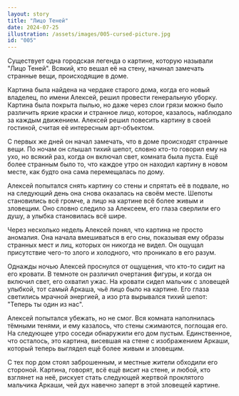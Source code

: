```yaml
---
layout: story
title: "Лицо Теней"
date: 2024-07-25
illustration: /assets/images/005-cursed-picture.jpg
id: "005"
---
```


Существует одна городская легенда о картине, которую называли "Лицо Теней". Всякий, кто вешал её на стену, начинал замечать странные вещи, происходящие в доме.

Картина была найдена на чердаке старого дома, когда его новый владелец, по имени Алексей, решил провести генеральную уборку. Картина была покрыта пылью, но даже через слои грязи можно было различить яркие краски и странное лицо, которое, казалось, наблюдало за каждым движением. Алексей решил повесить картину в своей гостиной, считая её интересным арт-объектом.

С первых же дней он начал замечать, что в доме происходят странные вещи. По ночам он слышал тихий шепот, словно кто-то говорил ему на ухо, но всякий раз, когда он включал свет, комната была пуста. Ещё более странным было то, что каждое утро он находил картину в новом месте, как будто она сама перемещалась по дому.

Алексей попытался снять картину со стены и спрятать её в подвале, но на следующий день она снова оказалась на своём месте. Шепоты становились всё громче, а лицо на картине всё более живым и зловещим. Оно словно следило за Алексеем, его глаза сверлили его душу, а улыбка становилась всё шире.

Через несколько недель Алексей понял, что картина не просто аномалия. Она начала вмешиваться в его сны, показывая ему образы странных мест и лиц, которых он никогда не видел. Он ощущал присутствие чего-то злого и холодного, что проникало в его разум.

Однажды ночью Алексей проснулся от ощущения, что кто-то сидит на его кровати. В темноте он различил очертания фигуры, и когда он включил свет, его охватил ужас. На кровати сидел мальчик с зловещей улыбкой, тот самый Аркаша, чьё лицо было на картине. Его глаза светились мрачной энергией, а изо рта вырывался тихий шепот: "Теперь ты один из нас".

Алексей попытался убежать, но не смог. Вся комната наполнилась тёмными тенями, и ему казалось, что стены сжимаются, поглощая его. На следующее утро соседи обнаружили его дом пустым. Единственное, что осталось, это картина, висевшая на стене с изображением Аркаши, который теперь выглядел ещё более живым и зловещим.

С тех пор дом стоял заброшенным, и местные жители обходили его стороной. Картина, говорят, всё ещё висит на стене, и любой, кто взглянет на неё, рискует стать следующей жертвой проклятого мальчика Аркаши, чей дух навечно заперт в этой зловещей картине.